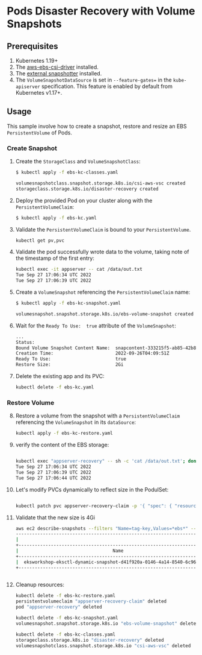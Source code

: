 # Pods Disaster Recovery with Volume Snapshots 

## Prerequisites

1. Kubernetes 1.19+ 
2. The [aws-ebs-csi-driver](https://github.com/kubernetes-sigs/aws-ebs-csi-driver) installed.
3. The [external snapshotter](https://github.com/kubernetes-csi/external-snapshotter) installed.
4. The `VolumeSnapshotDataSource` is set in `--feature-gates=` in the `kube-apiserver` specification. This feature is enabled by default from Kubernetes v1.17+. 

## Usage

This sample involve how to create a snapshot, restore and resize an EBS `PersistentVolume` of Pods.


### Create Snapshot

1. Create the `StorageClass` and `VolumeSnapshotClass`:
    ```sh
    $ kubectl apply -f ebs-kc-classes.yaml

    volumesnapshotclass.snapshot.storage.k8s.io/csi-aws-vsc created
    storageclass.storage.k8s.io/disaster-recovery created
    ```

2. Deploy the provided Pod on your cluster along with the `PersistentVolumeClaim`:
    ```sh
    $ kubectl apply -f ebs-kc.yaml

    ```

3. Validate the `PersistentVolumeClaim` is bound to your `PersistentVolume`.
    ```sh
    kubectl get pv,pvc

    ```

4. Validate the pod successfully wrote data to the volume, taking note of the timestamp of the first entry:
    ```sh
    kubectl exec -it appserver -- cat /data/out.txt
    Tue Sep 27 17:06:34 UTC 2022
    Tue Sep 27 17:06:39 UTC 2022

    ```

1. Create a `VolumeSnapshot` referencing the `PersistentVolumeClaim` name:
    ```sh
    $ kubectl apply -f ebs-kc-snapshot.yaml

    volumesnapshot.snapshot.storage.k8s.io/ebs-volume-snapshot created
    ```

2. Wait for the `Ready To Use:  true` attribute of the `VolumeSnapshot`: 
    ```sh
    ...
    Status:
    Bound Volume Snapshot Content Name:  snapcontent-333215f5-ab85-42b8-b4fc-27a6cba0cc19
    Creation Time:                       2022-09-26T04:09:51Z
    Ready To Use:                        true
    Restore Size:                        2Gi
    ```

3. Delete the existing app and its PVC:
    ```sh
    kubectl delete -f ebs-kc.yaml

    ```
### Restore Volume

8. Restore a volume from the snapshot with a `PersistentVolumeClaim` referencing the `VolumeSnapshot` in its `dataSource`:
    ```sh
    kubectl apply -f ebs-kc-restore.yaml
    ```


9.  verify the content of the EBS storage:
    ```sh

    kubectl exec "appserver-recovery" -- sh -c 'cat /data/out.txt'; done
    Tue Sep 27 17:06:34 UTC 2022
    Tue Sep 27 17:06:39 UTC 2022
    Tue Sep 27 17:06:44 UTC 2022
    ```

10. Let's modify PVCs dynamically to reflect size in the PodulSet:
    ```sh

    kubectl patch pvc appserver-recovery-claim -p '{ "spec": { "resources": { "requests": { "storage": "4Gi" }}}}'

    ```

11. Validate that the new size is 4Gi
    ```sh
    aws ec2 describe-snapshots --filters "Name=tag-key,Values=*ebs*" --query 'Snapshots[*].{VOL_ID:VolumeId,SnapshotID:SnapshotId,State:State,Size:VolumeSize,Name:[Tags[?Key==`Name`].Value] [0][0]}' --output table
    ------------------------------------------------------------------------------------------------------------------------------------------------------
    |                                                                  DescribeSnapshots                                                                 |
    +---------------------------------------------------------------------------+-------+-------------------------+------------+-------------------------+
    |                                   Name                                    | Size  |       SnapshotID        |   State    |         VOL_ID          |
    +---------------------------------------------------------------------------+-------+-------------------------+------------+-------------------------+
    |  eksworkshop-eksctl-dynamic-snapshot-d41f920a-0146-4a14-8540-6c961e5809e1 |  4    |  snap-0edcXXXX8XXXXb3 |  completed |  vol-03XXXXXXc1657  |
    +---------------------------------------------------------------------------+-------+-------------------------+------------+-------------------------+
  
    ```


12. Cleanup resources:
    ```sh
    kubectl delete -f ebs-kc-restore.yaml
    persistentvolumeclaim "appserver-recovery-claim" deleted
    pod "appserver-recovery" deleted

    kubectl delete -f ebs-kc-snapshot.yaml
    volumesnapshot.snapshot.storage.k8s.io "ebs-volume-snapshot" deleted

    kubectl delete -f ebs-kc-classes.yaml
    storageclass.storage.k8s.io "disaster-recovery" deleted
    volumesnapshotclass.snapshot.storage.k8s.io "csi-aws-vsc" deleted
    ```
